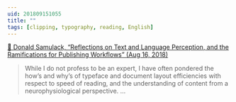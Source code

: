 ```yaml
---
uid: 201809151055
title: ""
tags: [clipping, typography, reading, English]
---
```


[📌 Donald Samulack, “Reflections on Text and Language Perception, and the Ramifications for Publishing Workflows” (Aug 16, 2018)](https://scholarlykitchen.sspnet.org/2018/08/17/guest-post-reflections-text-language-perception-ramifications-publishing-workflows/)

> While I do not profess to be an expert, I have often pondered the how’s and why’s of typeface and document layout efficiencies with respect to speed of reading, and the understanding of content from a neurophysiological perspective. …
